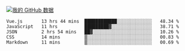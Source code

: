 [![我的 GitHub 数据](https://github-readme-stats.vercel.app/api?username=unbrain&?theme=dark)]()

<!--START_SECTION:waka-->
```text
Vue.js       13 hrs 44 mins  ████████████░░░░░░░░░░░░░   48.34 % 
JavaScript   11 hrs          █████████▓░░░░░░░░░░░░░░░   38.71 % 
JSON         2 hrs 54 mins   ██▓░░░░░░░░░░░░░░░░░░░░░░   10.26 % 
CSS          14 mins         ▒░░░░░░░░░░░░░░░░░░░░░░░░   00.83 % 
Markdown     11 mins         ▒░░░░░░░░░░░░░░░░░░░░░░░░   00.69 % 
```
<!--END_SECTION:waka-->
